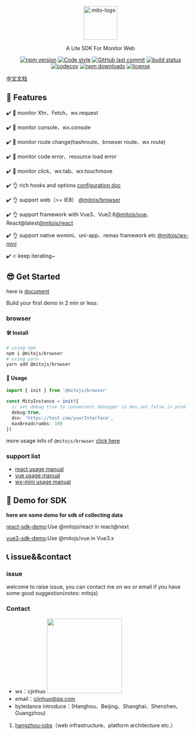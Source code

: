 <div align="center">
    <a href="#" target="_blank">
    <img src="https://i.loli.net/2021/07/28/EvPwd4NjVH3tBfO.jpg" alt="mito-logo" height="90">
    </a>
    <p>A Lite SDK For Monitor Web</p>

[![npm version](https://img.shields.io/npm/v/@mitojs/web.svg?style=flat)](https://www.npmjs.com/package/@mitojs/web)
[![Code style](https://img.shields.io/badge/code_style-prettier-ff69b4.svg?style=flat)](https://github.com/prettier/prettier)
[![GitHub last commit](https://img.shields.io/github/last-commit/mitojs/mitojs.svg?style=flat)](https://github.com/mitojs/mitojs/commits/master)
[![build status](https://img.shields.io/travis/mitojs/mitojs/master.svg?style=flat)](https://travis-ci.com/github/mitojs/mitojs)
[![codecov](https://codecov.io/gh/mitojs/mitojs/branch/master/graph/badge.svg?token=W7JP5GDOM7)](https://codecov.io/gh/mitojs/mitojs)
[![npm downloads](https://img.shields.io/npm/dm/@mitojs/core.svg?style=flat)](http://npm-stat.com/charts.html?package=@mitojs/browser)
[![license](https://img.shields.io/github/license/mitojs/mitojs?style=flat)](https://github.com/mitojs/mitojs/blob/dev/LICENSE)

</div>

[中文文档](./README.zh_CN.md)


## 👋 Features

✔️ 🔨 monitor Xhr、Fetch、wx.request

✔️ 🔨 monitor console、wx.console

✔️ 🔨 monitor route change(hashroute、browser route、wx route)

✔️ 🔨 monitor code error、resource load error

✔️ 🔨 monitor click、wx:tab、wx:touchmove

✔️ 👌 rich hooks and options [configuration doc](https://mitojs.github.io/mito-doc/#/sdk/guide/basic-configuration)

✔️ 👌 support web（>= IE8） [@mitojs/browser](./packages/browser/README.md)

✔️ 👌 support framework with Vue3、Vue2.6[@mitojs/vue](./packages/vue/README.md)、React@latest[@mitojs/react](./packages/react/README.md)

✔️ 👌 support native wxmini、uni-app、remax framework etc [@mitojs/wx-mini](./packages/wx-mini/README.md)

✔️ 🔥 keep iterating~

## 😎 Get Started

here is [document](https://mitojs.github.io/mito-doc/#/sdk/guide/introduction)

Build your first demo in 2 min or less:

### browser
#### 🛠️ Install
```bash
# using npm
npm i @mitojs/browser
# using yarn
yarn add @mitojs/browser
```

#### 🥳 Usage
```typescript
import { init } from '@mitojs/browser'

const MitoInstance = init({
  // set debug true to convenient debugger in dev,set false in prod
  debug:true,
  dsn: 'https://test.com/yourInterface',
  maxBreadcrumbs: 100
})
```

more usage info of `@mitojs/browser` [click here](https://mitojs.github.io/mito-doc/#/sdk/guide/browser)

### support list
* [react usage manual](./packages/react/README.md)
* [vue usage manual](./packages/vue/README.md)
* [wx-mini usage manual](./packages/wx-mini/README.md)


## 🧐 Demo for SDK

**here are some demo for sdk of collecting data**

[react-sdk-demo](https://mitojs.github.io/react-sdk-demo):Use @mitojs/react  in react@next

[vue3-sdk-demo](https://mitojs.github.io/vue3-sdk-demo):Use @mitojs/vue in Vue3.x

<!-- ![mito-在线demo](https://tva1.sinaimg.cn/large/008eGmZEly1gmxgn4y1sag315g0m2hdt.gif)： -->

## 📞 issue&&contact
### issue
welcome to raise issue, you can contact me on wx or email if you have some good suggestion(notes: mitojs)
### Contact
* wx：cjinhuo
  <img src="https://tva1.sinaimg.cn/large/008i3skNly1guqs71uy5pj60u50u0ju802.jpg" width="200" height="200"></img>
* email：cjinhuo@qq.com
* bytedance introduce：(Hanghou、Beijing、Shanghai、Shenzhen、Guangzhou)
1. [hangzhou-jobs](https://jobs.bytedance.com/experienced/position?keywords=%E5%89%8D%E7%AB%AF&category=6704215862603155720%2C6704215862557018372%2C6704215886108035339%2C6704215888985327886%2C6704215897130666254%2C6704215956018694411%2C6704215957146962184%2C6704215958816295181%2C6704215963966900491%2C6704216109274368264%2C6704216296701036811%2C6704216635923761412%2C6704217321877014787%2C6704219452277262596%2C6704219534724696331%2C6938376045242353957&location=CT_52&project=&type=&job_hot_flag=&current=1&limit=10)（web infrastructure、platform architecture etc.）

